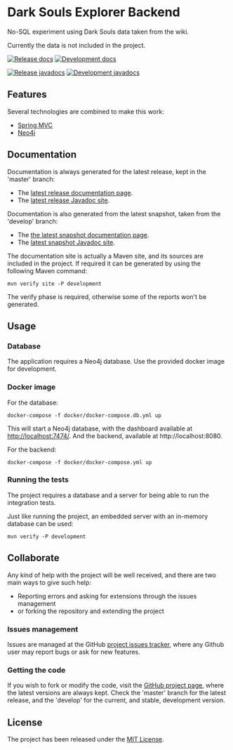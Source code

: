 # Dark Souls Explorer Backend

No-SQL experiment using Dark Souls data taken from the wiki.

Currently the data is not included in the project.

[![Release docs](https://img.shields.io/badge/docs-release-blue.svg)][site-release]
[![Development docs](https://img.shields.io/badge/docs-develop-blue.svg)][site-develop]

[![Release javadocs](https://img.shields.io/badge/javadocs-release-blue.svg)][javadoc-release]
[![Development javadocs](https://img.shields.io/badge/javadocs-develop-blue.svg)][javadoc-develop]

## Features

Several technologies are combined to make this work:

- [Spring MVC](https://spring.io/)
- [Neo4j](https://neo4j.com/)

## Documentation

Documentation is always generated for the latest release, kept in the 'master' branch:

- The [latest release documentation page][site-release].
- The [latest release Javadoc site][javadoc-release].

Documentation is also generated from the latest snapshot, taken from the 'develop' branch:

- The [the latest snapshot documentation page][site-develop].
- The [latest snapshot Javadoc site][javadoc-develop].

The documentation site is actually a Maven site, and its sources are included in the project. If required it can be generated by using the following Maven command:

```
mvn verify site -P development
```

The verify phase is required, otherwise some of the reports won't be generated.

## Usage

### Database

The application requires a Neo4j database. Use the provided docker image for development.

### Docker image

For the database:

```
docker-compose -f docker/docker-compose.db.yml up
```

This will start a Neo4j database, with the dashboard available at [http://localhost:7474/](http://localhost:7474/). And the backend, available at http://localhost:8080.


For the backend:

```
docker-compose -f docker/docker-compose.yml up
```

### Running the tests

The project requires a database and a server for being able to run the integration tests.

Just like running the project, an embedded server with an in-memory database can be used:

```
mvn verify -P development
```

## Collaborate

Any kind of help with the project will be well received, and there are two main ways to give such help:

- Reporting errors and asking for extensions through the issues management
- or forking the repository and extending the project

### Issues management

Issues are managed at the GitHub [project issues tracker][issues], where any Github user may report bugs or ask for new features.

### Getting the code

If you wish to fork or modify the code, visit the [GitHub project page][scm], where the latest versions are always kept. Check the 'master' branch for the latest release, and the 'develop' for the current, and stable, development version.

## License

The project has been released under the [MIT License][license].

[issues]: https://github.com/bernardo-mg/darksouls-explorer-backend/issues
[javadoc-develop]: https://docs.bernardomg.com/development/maven/darksouls-explorer-backend/apidocs
[javadoc-release]: https://docs.bernardomg.com/maven/darksouls-explorer-backend/apidocs
[license]: https://www.opensource.org/licenses/mit-license.php
[scm]: https://github.com/bernardo-mg/darksouls-explorer-backend
[site-develop]: https://docs.bernardomg.com/development/maven/darksouls-explorer-backend
[site-release]: https://docs.bernardomg.com/maven/darksouls-explorer-backend
